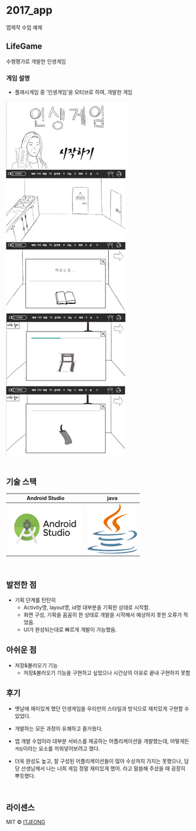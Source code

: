 # 2017_app

앱제작 수업 예제

## LifeGame

<p align="justify">

수행평가로 개발한 인생게임
</p>


### 게임 설명
- 플래시게임 중 '인생게임'을 모티브로 하여, 개발한 게임


<img src="/.images/title.png">
<br>
<img src="/.images/ingame_1.png">
<br>
<img src="/.images/ingame_2.png">
<br>
<img src="/.images/ingame_3.png">
<br>
<img src="/.images/ingame_4.png">
<br>



<br>

## 기술 스택

| Android Studio | java |
| :--------: | :--------: |
|   <img src="https://raw.githubusercontent.com/ITJEONG-DEV/README/main/.images/androidstudio.png" width="200" height="135"/>   |   <img src="https://raw.githubusercontent.com/ITJEONG-DEV/README/main/.images/java.png" width="135" height="135"/>    |

<br>


## 발전한 점

<p align="justify">

- 기획 단계를 탄탄히
    - Activity명, layout명, id명 대부분을 기획한 상태로 시작함.
    - 화면 구성, 기획을 꼼꼼히 한 상태로 개발을 시작해서 예상하지 못한 오류가 적었음.
    - UI가 완성되는대로 빠르게 개발이 가능했음.

</p>

## 아쉬운 점
<p align="justify">

- 저장&불러오기 기능
    - 저장&불러오기 기능을 구현하고 싶었으나 시간상의 이유로 끝내 구현하지 못함
</p>

## 후기
<p align="justify">

- 옛날에 재미있게 했던 인생게임을 우리만의 스타일과 방식으로 재치있게 구현할 수 있었다.
- 개발하는 모든 과정이 유쾌하고 즐거웠다.
- 앱 개발 수업이라 대부분 서비스를 제공하는 어플리케이션을 개발했는데, 어떻게든 `게임`이라는 요소를 끼워넣어보려고 했다.

- 더욱 완성도 높고, 잘 구성된 어플리케이션들이 많아 수상까지 가지는 못했으나, 담당 선생님께서 나는 너희 게임 정말 재미있게 했어. 라고 말씀해 주셨을 때 굉장히 뿌듯했다.

</p>


<br>

## 라이센스

MIT &copy; [ITJEONG](mailto:derbana1027@gmail.com)

